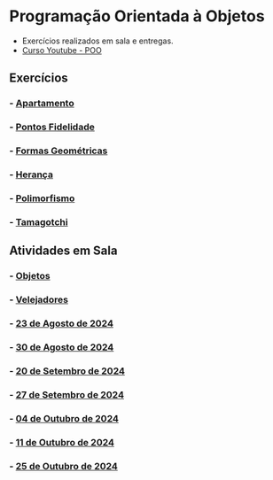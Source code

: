 # Programação Orientada à Objetos

* Exercícios realizados em sala e entregas.
* [Curso Youtube - POO](https://github.com/claudiohpo/Fatec_ADS/blob/main/Programa%C3%A7%C3%A3o%20Orientada%20%C3%A0%20Objetos/Curso%20POO%20YT)
## Exercícios

### - [Apartamento](https://github.com/claudiohpo/Fatec_ADS/blob/main/Programa%C3%A7%C3%A3o%20Orientada%20%C3%A0%20Objetos/Exerc%C3%ADcios/Apartamento)

### - [Pontos Fidelidade](https://github.com/claudiohpo/Fatec_ADS/blob/main/Programa%C3%A7%C3%A3o%20Orientada%20%C3%A0%20Objetos/Exerc%C3%ADcios/Pontos_Fidelidade)

### - [Formas Geométricas](https://github.com/claudiohpo/Fatec_ADS/blob/main/Programa%C3%A7%C3%A3o%20Orientada%20%C3%A0%20Objetos/Exerc%C3%ADcios/Formas_Geometricas)

### - [Herança](https://github.com/claudiohpo/Fatec_ADS/blob/main/Programa%C3%A7%C3%A3o%20Orientada%20%C3%A0%20Objetos/Exerc%C3%ADcios/Exercicio_Heranca)

### - [Polimorfismo](https://github.com/claudiohpo/Fatec_ADS/blob/main/Programa%C3%A7%C3%A3o%20Orientada%20%C3%A0%20Objetos/Exerc%C3%ADcios/Polimorfismo)

### - [Tamagotchi](https://github.com/claudiohpo/Fatec_ADS/blob/main/Programa%C3%A7%C3%A3o%20Orientada%20%C3%A0%20Objetos/Exerc%C3%ADcios/Tamagotchi)



## Atividades em Sala

### - [Objetos](https://github.com/claudiohpo/Fatec_ADS/blob/main/Programa%C3%A7%C3%A3o%20Orientada%20%C3%A0%20Objetos/Atividades%20em%20Sala/Objetos)

### - [Velejadores](https://github.com/claudiohpo/Fatec_ADS/tree/main/Programa%C3%A7%C3%A3o%20Orientada%20%C3%A0%20Objetos/Atividades%20em%20Sala/PseudoC%C3%B3digo)

### - [23 de Agosto de 2024](https://github.com/claudiohpo/Fatec_ADS/tree/main/Programa%C3%A7%C3%A3o%20Orientada%20%C3%A0%20Objetos/Atividades%20em%20Sala/Aulas/Aula_23_08_2024)

### - [30 de Agosto de 2024](https://github.com/claudiohpo/Fatec_ADS/tree/main/Programa%C3%A7%C3%A3o%20Orientada%20%C3%A0%20Objetos/Atividades%20em%20Sala/Aulas/Aula_30_08_2024)

### - [20 de Setembro de 2024](https://github.com/claudiohpo/Fatec_ADS/tree/main/Programa%C3%A7%C3%A3o%20Orientada%20%C3%A0%20Objetos/Atividades%20em%20Sala/Aulas/Aula_20_09_2024)

### - [27 de Setembro de 2024](https://github.com/claudiohpo/Fatec_ADS/tree/main/Programa%C3%A7%C3%A3o%20Orientada%20%C3%A0%20Objetos/Atividades%20em%20Sala/Aulas/Aula_27_09_2024)

### - [04 de Outubro de 2024](https://github.com/claudiohpo/Fatec_ADS/tree/main/Programa%C3%A7%C3%A3o%20Orientada%20%C3%A0%20Objetos/Atividades%20em%20Sala/Aulas/Aula_04_10_2024)

### - [11 de Outubro de 2024](https://github.com/claudiohpo/Fatec_ADS/tree/main/Programa%C3%A7%C3%A3o%20Orientada%20%C3%A0%20Objetos/Atividades%20em%20Sala/Aulas/Aula_11_10_2024)

### - [25 de Outubro de 2024](https://github.com/claudiohpo/Fatec_ADS/tree/main/Programa%C3%A7%C3%A3o%20Orientada%20%C3%A0%20Objetos/Atividades%20em%20Sala/Aulas/Aula_25_10_2024)
